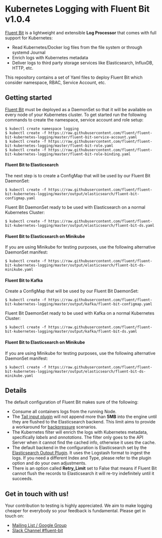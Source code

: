 # Kubernetes Logging with Fluent Bit v1.0.4



[Fluent Bit](http://fluentbit.io) is a lightweight and extensible __Log Processor__ that comes with full support for Kubernetes:

- Read Kubernetes/Docker log files from the file system or through systemd Journal
- Enrich logs with Kubernetes metadata
- Deliver logs to third party storage services like Elasticsearch, InfluxDB, HTTP, etc.

This repository contains a set of Yaml files to deploy Fluent Bit which consider namespace, RBAC, Service Account, etc.

## Getting started

[Fluent Bit](http://fluentbit.io) must be deployed as a DaemonSet so that it will be available on every node of your Kubernetes cluster. To get started run the following commands to create the namespace, service account and role setup:

```
$ kubectl create namespace logging
$ kubectl create -f https://raw.githubusercontent.com/fluent/fluent-bit-kubernetes-logging/master/fluent-bit-service-account.yaml
$ kubectl create -f https://raw.githubusercontent.com/fluent/fluent-bit-kubernetes-logging/master/fluent-bit-role.yaml
$ kubectl create -f https://raw.githubusercontent.com/fluent/fluent-bit-kubernetes-logging/master/fluent-bit-role-binding.yaml
```

#### Fluent Bit to Elasticsearch

The next step is to create a ConfigMap that will be used by our Fluent Bit DaemonSet:

```
$ kubectl create -f https://raw.githubusercontent.com/fluent/fluent-bit-kubernetes-logging/master/output/elasticsearch/fluent-bit-configmap.yaml
```

Fluent Bit DaemonSet ready to be used with Elasticsearch on a normal Kubernetes Cluster:

```
$ kubectl create -f https://raw.githubusercontent.com/fluent/fluent-bit-kubernetes-logging/master/output/elasticsearch/fluent-bit-ds.yaml
```

#### Fluent Bit to Elasticsearch on Minikube

If you are using Minikube for testing purposes, use the following alternative DaemonSet manifest:

```
$ kubectl create -f https://raw.githubusercontent.com/fluent/fluent-bit-kubernetes-logging/master/output/elasticsearch/fluent-bit-ds-minikube.yaml
```

#### Fluent Bit to Kafka

Create a ConfigMap that will be used by our Fluent Bit DaemonSet:

```
$ kubectl create -f https://raw.githubusercontent.com/fluent/fluent-bit-kubernetes-logging/master/output/kafka/fluent-bit-configmap.yaml
```

Fluent Bit DaemonSet ready to be used with Kafka on a normal Kubernetes Cluster:

```
$ kubectl create -f https://raw.githubusercontent.com/fluent/fluent-bit-kubernetes-logging/master/output/kafka/fluent-bit-ds.yaml
```

#### Fluent Bit to Elasticsearch on Minikube

If you are using Minikube for testing purposes, use the following alternative DaemonSet manifest:

```
$ kubectl create -f https://raw.githubusercontent.com/fluent/fluent-bit-kubernetes-logging/master/output/elasticsearch/fluent-bit-ds-minikube.yaml
```

## Details

The default configuration of Fluent Bit makes sure of the following:

- Consume all containers logs from the running Node.
- The [Tail input plugin](http://fluentbit.io/documentation/0.12/input/tail.html) will not append more than __5MB__  into the engine until they are flushed to the Elasticsearch backend. This limit aims to provide a workaround for [backpressure](http://fluentbit.io/documentation/0.13/configuration/backpressure.html) scenarios.
- The Kubernetes filter will enrich the logs with Kubernetes metadata, specifically _labels_ and _annotations_. The filter only goes to the API Server when it cannot find the cached info, otherwise it uses the cache.
- The default backend in the configuration is Elasticsearch set by the [Elasticsearch Output Plugin](http://fluentbit.io/documentation/0.13/output/elasticsearch.html). It uses the Logstash format to ingest the logs. If you need a different Index and Type, please refer to the plugin option and do your own adjustments.
- There is an option called __Retry_Limit__ set to False that means if Fluent Bit cannot flush the records to Elasticsearch it will re-try indefinitely until it succeeds.

## Get in touch with us!

Your contribution to testing is highly appreciated. We aim to make logging cheaper for everybody so your feedback is fundamental. Please get in touch on:

- [Mailing List / Google Group](https://groups.google.com/forum/#!forum/fluent-bit)
- [Slack Channel #fluent-bit](http://slack.fluentd.org)
